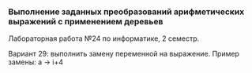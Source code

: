 ### Выполнение заданных преобразований арифметических выражений с применением деревьев

Лабораторная работа №24 по информатике, 2 семестр.

Вариант 29: выполнить замену переменной на выражение. Пример замены: а -> i+4
